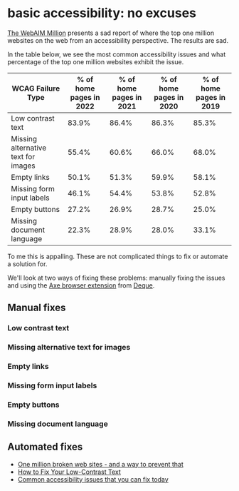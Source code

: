 # basic accessibility: no excuses

[The WebAIM Million](https://webaim.org/projects/million/) presents a sad report of where the top one million websites on the web from an accessibility perspective. The results are sad.

In the table below, we see the most common accessibility issues and what percentage of the top one million websites exhibit the issue.

| WCAG Failure Type | % of home pages in 2022| % of home pages in 2021 | % of home pages in 2020 | % of home pages in 2019
| --- | --- | --- | --- | --- |
| Low contrast text | 83.9% | 86.4% | 86.3% | 85.3% |
| Missing alternative text for images | 55.4% | 60.6% | 66.0% | 68.0% |
| Empty links | 50.1% | 51.3% | 59.9% | 58.1% |
| Missing form input labels | 46.1% | 54.4% | 53.8% | 52.8% |
| Empty buttons | 27.2% | 26.9% | 28.7% | 25.0% |
| Missing document language | 22.3% | 28.9% | 28.0% | 33.1% |

To me this is appalling. These are not complicated things to fix or automate a solution for.

We'll look at two ways of fixing these problems: manually fixing the issues and using the [Axe browser extension](https://www.deque.com/axe/browser-extensions/) from [Deque](https://www.deque.com/).

## Manual fixes

### Low contrast text

### Missing alternative text for images

### Empty links

### Missing form input labels

### Empty buttons

### Missing document language

## Automated fixes

* [One million broken web sites - and a way to prevent that](https://dev.to/codepo8/one-million-broken-web-sites-and-a-way-to-prevent-that-mda)
* [How to Fix Your Low-Contrast Text](https://benmyers.dev/blog/fix-low-contrast-text/)
* [Common accessibility issues that you can fix today](https://hidde.blog/common-a11y-issues/)
